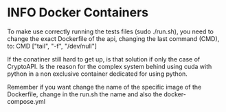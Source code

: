 # INFO Docker Containers

To make use correctly running the tests files (sudo ./run.sh), you need
to change the exact Dockerfile of the api, changing the last command (CMD), to: CMD ["tail", "-f", "/dev/null"]

If the conatiner still hard to get up, is that solution if only the case of CryptoAPI. Is the reason for the complex system behind using cuda with python in a non exclusive container dedicated for using python.

Remember if you want change the name of the specific image of the Dockerfile, change in the run.sh the name and also the docker-compose.yml